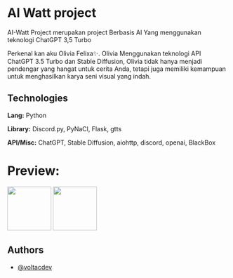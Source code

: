 # AI Watt project

AI-Watt Project merupakan project Berbasis AI Yang menggunakan teknologi ChatGPT 3,5 Turbo

Perkenal kan aku Olivia Felixa✨. Olivia Menggunakan teknologi API ChatGPT 3.5 Turbo dan Stable Diffusion, Olivia tidak hanya menjadi pendengar yang hangat untuk cerita Anda, tetapi juga memiliki kemampuan untuk menghasilkan karya seni visual yang indah.

## Technologies

**Lang:** Python

**Library:** Discord.py, PyNaCl, Flask, gtts

**API/Misc:** ChatGPT, Stable Diffusion, aiohttp, discord, openai, BlackBox

# Preview:

<p float="left">
  <img src="https://media.discordapp.net/attachments/1074714266357223574/1217354036353831034/image.png" width="100" />
  <img src="https://media.discordapp.net/attachments/1074714266357223574/1217354036634714152/image.png" width="100" /> 
</p>


## Authors

- [@voltacdev](https://www.github.com/voltacdev)


